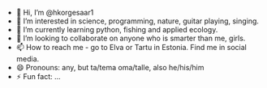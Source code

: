 - 👋 Hi, I’m @hkorgesaar1
- 👀 I’m interested in science, programming, nature, guitar playing, singing.
- 🌱 I’m currently learning python, fishing and applied ecology.
- 💞️ I’m looking to collaborate on anyone who is smarter than me, girls.
- 📫 How to reach me  - go to Elva or Tartu in Estonia. Find me in social media.
- 😄 Pronouns: any, but ta/tema oma/talle, also he/his/him
- ⚡ Fun fact: ...

<!---
hkorgesaar1/hkorgesaar1 is a ✨ special ✨ repository because its `README.md` (this file) appears on your GitHub profile.
You can click the Preview link to take a look at your changes.
--->
